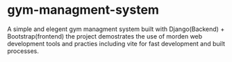 # gym-managment-system
 A simple and elegent gym managment system built with Django(Backend)  +  Bootstrap(frontend)  the project demostrates the use of morden web development tools and practies including vite for fast development and built processes.
